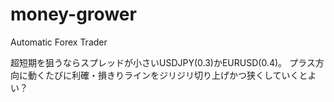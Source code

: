 # money-grower

Automatic Forex Trader



超短期を狙うならスプレッドが小さいUSDJPY(0.3)かEURUSD(0.4)。
プラス方向に動くたびに利確・損きりラインをジリジリ切り上げかつ狭くしていくとよい？


